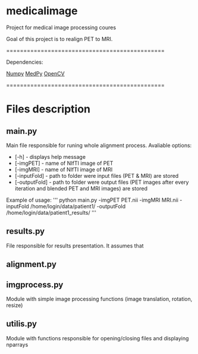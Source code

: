 medicalimage
============

Project for medical image processing coures

Goal of this project is to realign PET to MRI.

==============================================

Dependencies: 

[Numpy](http://www.scipy.org/install.html)
[MedPy](https://pypi.python.org/pypi/MedPy)
[OpenCV](http://opencv.org/)

==============================================

# Files description

## main.py

Main file responsible for runing whole alignment process. Avaliable options:
* [-h]  - displays help message 
* [-imgPET] - name of NIfTI image of PET 
* [-imgMRI] - name of NIfTI image of MRI
* [-inputFold] - path to folder were input files (PET & MRI) are stored
* [-outputFold] - path to folder were output files (PET images after every iteration and 
                  blended PET and MRI images) are stored

Example of usage:
'''
python main.py -imgPET PET.nii -imgMRI MRI.nii -inputFold /home/login/data/patient1/ -outputFold /home/login/data/patient1_results/
'''

## results.py

File responsible for results presentation. It assumes that 

## alignment.py



## imgprocess.py

Module with simple image processing functions (image translation, rotation, resize)

## utilis.py

Module with functions responsible for opening/closing files and displaying nparrays





